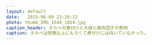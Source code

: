 ```yaml
---
layout: default
date:   2015-06-09 23:26:12
photo: thumb_IMG_1544_1024.jpg
caption_header: タカベの煮付けと大根と鶏肉団子の煮物
caption: タカベは想像以上にもろくて煮付けには向いていなかった。
---
```

